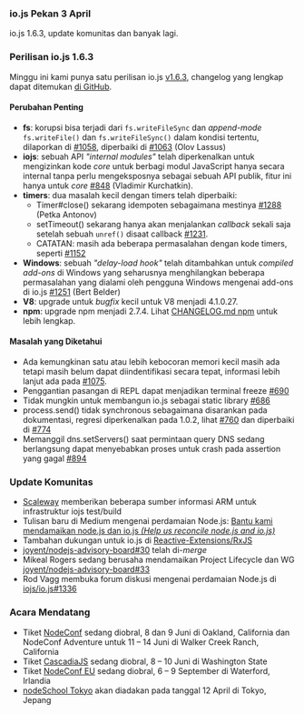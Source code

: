 ### io.js Pekan 3 April
io.js 1.6.3, update komunitas dan banyak lagi.

### Perilisan io.js 1.6.3
Minggu ini kami punya satu perilisan io.js [v1.6.3](https://iojs.org/dist/v1.6.3/), changelog yang lengkap dapat ditemukan [di GitHub](https://github.com/iojs/io.js/blob/v1.x/CHANGELOG.md).

#### Perubahan Penting

* **fs**: korupsi bisa terjadi dari `fs.writeFileSync` dan *append-mode* `fs.writeFile()` dan `fs.writeFileSync()` dalam kondisi tertentu, dilaporkan di [#1058](https://github.com/iojs/io.js/issues/1058), diperbaiki di [#1063](https://github.com/iojs/io.js/pull/1063) (Olov Lassus)
* **iojs**: sebuah API *"internal modules"* telah diperkenalkan untuk mengizinkan kode *core* untuk berbagi modul JavaScript hanya secara internal tanpa perlu mengeksposnya sebagai sebuah API publik, fitur ini hanya untuk *core* [#848](https://github.com/iojs/io.js/pull/848) (Vladimir Kurchatkin).
* **timers**: dua masalah kecil dengan timers telah diperbaiki:
  * Timer#close() sekarang idempoten sebagaimana mestinya [#1288](https://github.com/iojs/io.js/issues/1288) (Petka Antonov)
  * setTimeout() sekarang hanya akan menjalankan *callback* sekali saja setelah sebuah `unref()` disaat callback [#1231](https://github.com/iojs/io.js/pull/1231).
  * CATATAN: masih ada beberapa permasalahan dengan kode timers, seperti [#1152](https://github.com/iojs/io.js/pull/1152)
* **Windows**: sebuah *"delay-load hook"* telah ditambahkan untuk *compiled add-ons* di Windows yang seharusnya menghilangkan beberapa permasalahan yang dialami oleh pengguna Windows mengenai add-ons di io.js [#1251](https://github.com/iojs/io.js/pull/1251) (Bert Belder)
* **V8**: upgrade untuk *bugfix* kecil untuk V8 menjadi 4.1.0.27.
* **npm**: upgrade npm menjadi 2.7.4. Lihat [CHANGELOG.md npm](https://github.com/npm/npm/blob/master/CHANGELOG.md#v274-2015-03-20) untuk lebih lengkap.

#### Masalah yang Diketahui
* Ada kemungkinan satu atau lebih kebocoran memori kecil masih ada tetapi masih belum dapat diindentifikasi secara tepat, informasi lebih lanjut ada pada [#1075](https://github.com/iojs/io.js/issues/1075).
* Penggantian pasangan di REPL dapat menjadikan terminal freeze [#690](https://github.com/iojs/io.js/issues/690)
* Tidak mungkin untuk membangun io.js sebagai static library [#686](https://github.com/iojs/io.js/issues/686)
* process.send() tidak synchronous sebagaimana disarankan pada dokumentasi, regresi diperkenalkan pada 1.0.2, lihat [#760](https://github.com/iojs/io.js/issues/760) dan diperbaiki di [#774](https://github.com/iojs/io.js/issues/774)
* Memanggil dns.setServers() saat permintaan query DNS sedang berlangsung dapat menyebabkan proses untuk crash pada assertion yang gagal [#894](https://github.com/iojs/io.js/issues/894)

### Update Komunitas
* [Scaleway](https://www.scaleway.com/) memberikan beberapa sumber informasi ARM untuk infrastruktur iojs test/build
* Tulisan baru di Medium mengenai perdamaian Node.js: [Bantu kami mendamaikan node.js dan io.js *(Help us reconcile node.js and io.js)*](https://medium.com/node-js-javascript/help-us-reconcile-node-js-and-io-js-c060a9ec1bd4)
* Tambahan dukungan untuk io.js di [Reactive-Extensions/RxJS](https://travis-ci.org/Reactive-Extensions/RxJS/builds/56671837)
* [joyent/nodejs-advisory-board#30](https://github.com/joyent/nodejs-advisory-board/pull/30) telah di-*merge*
* Mikeal Rogers sedang berusaha mendamaikan Project Lifecycle dan WG [joyent/nodejs-advisory-board#33](https://github.com/joyent/nodejs-advisory-board/pull/33)
* Rod Vagg membuka forum diskusi mengenai perdamaian Node.js di [iojs/io.js#1336](https://github.com/iojs/io.js/issues/1336)

### Acara Mendatang
* Tiket [NodeConf](http://nodeconf.com/) sedang diobral, 8 dan 9 Juni di Oakland, California dan NodeConf Adventure untuk 11 – 14 Juni di Walker Creek Ranch, California
* Tiket [CascadiaJS](http://2015.cascadiajs.com/) sedang diobral, 8 – 10 Juni di Washington State
* Tiket [NodeConf EU](http://nodeconf.eu/) sedang diobral, 6 – 9 September di Waterford, Irlandia
* [nodeSchool Tokyo](http://nodejs.connpass.com/event/13182/) akan diadakan pada tanggal 12 April di Tokyo, Jepang
